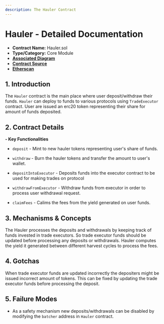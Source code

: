 ```yaml
---
description: The Hauler Contract
---
```


# Hauler - Detailed Documentation

* **Contract Name:** Hauler.sol
* **Type/Category:** Core Module
* [**Associated Diagram**]()
* [**Contract Source**](../contracts/Hauler.sol)
* [**Etherscan**](https://etherscan.io/address/)

## 1. Introduction
The `Hauler` contract is the main place where user deposit/withdraw their funds. `Hauler` can deploy to funds to various protocols using `TradeExecutor` contract. User are issued an erc20 token representing their share for amount of funds deposited.


## 2. Contract Details
**- Key Functionalities**

* `deposit` - Mint to new hauler tokens representing user's share of funds.

* `withdraw` - Burn the hauler tokens and transfer the amount to user's wallet.

* `depositIntoExecutor` - Deposits funds into the executor contract to be used for making trades on protocol

* `withdrawFromExecutor` - Withdraw funds from executor in order to process user withdrawal request. 

* `claimFees` - Calims the fees from the yield generated on user funds.


## 3. Mechanisms & Concepts
The Hauler processes the deposits and withdrawals by keeping track of funds invested in trade executors. So trade executor funds should be updated before processing any deposits or withdrawals. Hauler computes the yield it generated between different harvest cycles to process the fees.  

## 4. Gotchas 

When trade executor funds are updated incorrectly the depositers might be issued incorrect amount of tokens. This can be fixed by updating the trade executor funds before processing the deposit.

## 5. Failure Modes 

* As a safety mechanism new deposits/withdrawals can be disabled by modifying the `batcher` address in `Hauler` contract.
 
